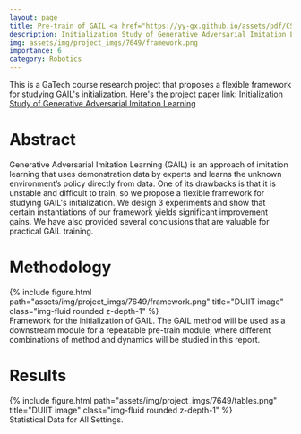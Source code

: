 ```yaml
---
layout: page
title: Pre-train of GAIL <a href="https://yy-gx.github.io/assets/pdf/CS_7649___Final.pdf" target="_blank" rel="noopener noreferrer" class="float-right"><i class="fas fa-file-pdf"></i></a>
description: Initialization Study of Generative Adversarial Imitation Learning
img: assets/img/project_imgs/7649/framework.png
importance: 6
category: Robotics
---
```


This is a GaTech course research project that proposes a flexible framework for studying GAIL's initialization. Here's the project paper link: [Initialization Study of Generative Adversarial Imitation Learning](./assets/pdf/example_pdf.pdf)


# Abstract 
Generative Adversarial Imitation Learning (GAIL) is an approach of imitation learning that uses demonstration data by experts and learns the unknown environment’s policy directly from data. One of its drawbacks is that it is unstable and difficult to train, so we propose a flexible framework for studying GAIL's initialization. We design 3 experiments and show that certain instantiations of our framework yields significant improvement gains. We have also provided several conclusions that are valuable for practical GAIL training.

# Methodology
<div class="row">
    <div class="col-sm mt-3 mt-md-0">
        {% include figure.html path="assets/img/project_imgs/7649/framework.png" title="DUIIT image" class="img-fluid rounded z-depth-1" %}
    </div>
</div>
<div class="caption">
    Framework for the initialization of GAIL. The GAIL method will be used as a downstream module for a repeatable pre-train module, where different combinations of method and dynamics will be studied in this report.
</div>

# Results
<div class="row">
    <div class="col-sm mt-3 mt-md-0">
        {% include figure.html path="assets/img/project_imgs/7649/tables.png" title="DUIIT image" class="img-fluid rounded z-depth-1" %}
    </div>
</div>
<div class="caption">
    Statistical Data for All Settings.
</div>
